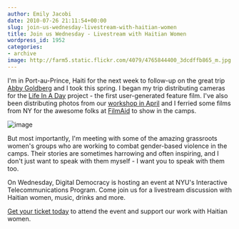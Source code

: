 ```yaml
---
author: Emily Jacobi
date: 2010-07-26 21:11:54+00:00
slug: join-us-wednesday-livestream-with-haitian-women
title: Join us Wednesday - Livestream with Haitian Women
wordpress_id: 1952
categories:
- archive
image: http://farm5.static.flickr.com/4079/4765844400_3dcdffb865_m.jpg
---
```


I'm in Port-au-Prince, Haiti for the next week to follow-up on the great trip [Abby Goldberg](http://twitter.com/digiabby) and I took this spring. I began my trip distributing cameras for the [Life In A Day](http://www.youtube.com/watch?v=XMxuocCN1O0) project - the first user-generated feature film. I've also been distributing photos from our [workshop in April](http://tieppu.com/2010/05/01/reflections-from-a-week-among-haitis-women/) and I ferried some films from NY for the awesome folks at [FilmAid](http://www.filmaid.org/) to show in the camps.

![image](http://farm5.static.flickr.com/4079/4765844400_3dcdffb865_m.jpg)

But most importantly, I'm meeting with some of the amazing grassroots women's groups who are working to combat gender-based violence in the camps. Their stories are sometimes harrowing and often inspiring, and I don't just want to speak with them myself - I want you to speak with them too.

On Wednesday, Digital Democracy is hosting an event at NYU's Interactive Telecommunications Program. Come join us for a livestream discussion with Haitian women, music, drinks and more.

[Get your ticket today](http://haitiwomentech.eventbrite.com/) to attend the event and support our work with Haitian women.
